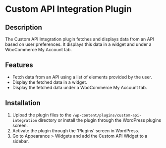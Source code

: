 # Custom API Integration Plugin

## Description
The Custom API Integration plugin fetches and displays data from an API based on user preferences. It displays this data in a widget and under a WooCommerce My Account tab.

## Features
- Fetch data from an API using a list of elements provided by the user.
- Display the fetched data in a widget.
- Display the fetched data under a WooCommerce My Account tab.

## Installation
1. Upload the plugin files to the `/wp-content/plugins/custom-api-integration` directory or install the plugin through the WordPress plugins screen.
2. Activate the plugin through the 'Plugins' screen in WordPress.
3. Go to Appearance > Widgets and add the Custom API Widget to a sidebar.
